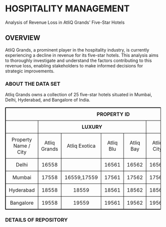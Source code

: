 # HOSPITALITY MANAGEMENT

Analysis of Revenue Loss in AtliQ Grands' Five-Star Hotels

## OVERVIEW
AtliQ Grands, a prominent player in the hospitality industry, is currently experiencing a decline in revenue for its five-star hotels. This analysis aims to thoroughly investigate and understand the factors contributing to this revenue loss, enabling stakeholders to make informed decisions for strategic improvements.

### ABOUT THE DATA SET
Atliq Grands owns a collection of 25 five-star hotels situated in Mumbai, Delhi, Hyderabad, and Bangalore of India.
<!DOCTYPE html>
<html>
<head>
  <style>
    table {
      width: 100%;
      border-collapse: collapse;
    }
   table, th, td {
      border: 1px solid black;
    }
    th, td {
      padding: 10px;
      text-align: center;
    }

  /* Style for the PROPERTY ID row */
    thead tr:first-child {
      background-color: blue; /* Use color name */
      color: white; /* Choose your preferred text color */
      font-weight: bold;
      text-align: center;
    }
  </style>
</head>

<body>

  <table>
    <thead>
      <!-- Add a large row with the title "PROPERTY ID" above the header row -->
      <tr>
        <td colspan="8" style="font-weight: bold;">PROPERTY ID</td>
      </tr>
      <!-- Existing rows -->
   </thead>
    <tbody>
      <tr>
        <th></th>
        <th colspan="4">LUXURY</th>
        <th colspan="3">BUSINESS</th>
      </tr>
      <tr>
        <td rowspan="2">Property Name / City</td>
        <td rowspan="2">Atliq Grands</td>
        <td rowspan="2">Atliq Exotica</td>
        <td rowspan="2">Atliq Blu</td>
        <td rowspan="2">Atliq Bay</td>
        <td rowspan="2">Atliq City</td>
        <td rowspan="2">Atliq Palace</td>
        <td rowspan="2">Atliq Seasons</td>
      </tr>
      <tr></tr>
      <tr>
        <td>Delhi</td>
        <td>16558</td>
        <td></td>
        <td>16561</td>
        <td>16562</td>
        <td>16560</td>
        <td>16563</td>
        <td></td>
      </tr>
      <tr>
        <td>Mumbai</td>
        <td>17558</td>
        <td>16559,17559	</td>
        <td>17561</td>
        <td>17562</td>
        <td>17560</td>
        <td>175634</td>
        <td>17564</td>
      </tr>
      <tr>
        <td>Hyderabad</td>
        <td>18558</td>
        <td>18559</td>
        <td>18561</td>
        <td>18562</td>
        <td>18560</td>
        <td>18563</td>
        <td></td>
      </tr>
      <tr>
        <td>Bangalore</td>
        <td>19558</td>
        <td>19559</td>
        <td>19561</td>
        <td>19562</td>
        <td>19560</td>
        <td>19563</td>
        <td></td>
      </tr>
    </tbody>
  </table>

</body>








### DETAILS OF REPOSITORY
